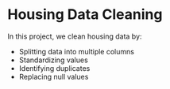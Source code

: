 # Housing Data Cleaning
In this project, we clean housing data by:
- Splitting data into multiple columns
- Standardizing values
- Identifying duplicates
- Replacing null values
